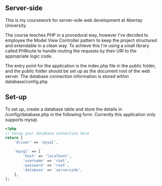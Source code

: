 Server-side
-------------

This is my coursework for server-side web development at Abertay University.

The course teaches PHP in a procedural way, however I've decided to employee the Model View Controller pattern to keep the project structured and extendable in a clean way. To achieve this I'm using a small library called PHRoute to handle routing the requests by their URI to the appropriate logic code.

The entry point for the application is the index.php file in the public folder, and the public folder should be set up as the document root of the web server. The database connection information is stored within database/config.php

Set-up
-----

To set up, create a database table and store the details in /config/database.php in the following form. Currently this application only supports mysql.
```php
<?php
// Setup your database connection here
return [
    'driver' => 'mysql',

    'mysql' => [
        'host' => 'localhost',
        'username' => 'root',
        'password' => 'root',
        'database' => 'serverside',
    ],
];
```
